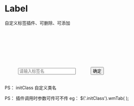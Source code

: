 # Label
自定义标签插件、可删除、可添加

<div class="initClass tab-box clearfix">
    <div class="tab-view fl clearfix"> </div>
    <div class="tab-add fl">
        <div class="line line1"></div>
        <div class="line line2"></div>
    </div>
    <div class="tab-alert">
        <div class="tab-alert-view clearfix">
            <input class="tab-input fl" type="text" value="" placeholder="请输入标签名">
            <input class="tab-submit fl" type="submit" value="确定">
        </div>
    </div>
</div>

PS：
initClass 自定义类名

<script>
    var arr = ['标签一', '标签二'];
    $('.initClass').wmTab( arr );
</script>

PS：
插件调用时参数可传可不传
eg：
$('.initClass').wmTab(  );
